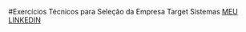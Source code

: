 #Exercícios Técnicos para Seleção da Empresa Target Sistemas
<a href="https://www.linkedin.com/in/miguel-galv%C3%A3o-080b2928b/">MEU LINKEDIN</a>

